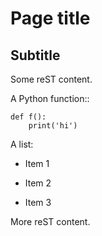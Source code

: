 Page title
============

Subtitle
----------

Some reST content.

A Python function::

    def f():
        print('hi')

A list:

- Item 1

- Item 2

- Item 3

More reST content.